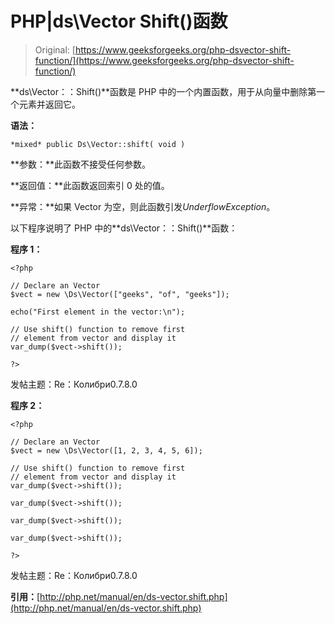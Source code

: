 # PHP|ds\Vector Shift()函数

> Original: [https://www.geeksforgeeks.org/php-dsvector-shift-function/](https://www.geeksforgeeks.org/php-dsvector-shift-function/)

**ds\Vector：：Shift()**函数是 PHP 中的一个内置函数，用于从向量中删除第一个元素并返回它。

**语法：**

```
*mixed* public Ds\Vector::shift( void )

```

**参数：**此函数不接受任何参数。

**返回值：**此函数返回索引 0 处的值。

**异常：**如果 Vector 为空，则此函数引发*UnderflowException*。

以下程序说明了 PHP 中的**ds\Vector：：Shift()**函数：

**程序 1：**

```
<?php

// Declare an Vector
$vect = new \Ds\Vector(["geeks", "of", "geeks"]);

echo("First element in the vector:\n");

// Use shift() function to remove first 
// element from vector and display it
var_dump($vect->shift());

?>
```

发帖主题：Re：Колибри0.7.8.0

**程序 2：**

```
<?php

// Declare an Vector
$vect = new \Ds\Vector([1, 2, 3, 4, 5, 6]);

// Use shift() function to remove first 
// element from vector and display it
var_dump($vect->shift());

var_dump($vect->shift());

var_dump($vect->shift());

var_dump($vect->shift());

?>
```

发帖主题：Re：Колибри0.7.8.0

**引用：**[http://php.net/manual/en/ds-vector.shift.php](http://php.net/manual/en/ds-vector.shift.php)